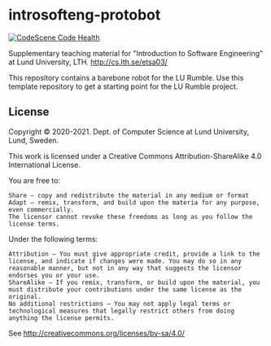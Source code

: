 # introsofteng-protobot

[![CodeScene Code Health](https://codescene.io/projects/43000/status-badges/code-health)](https://codescene.io/projects/43000)

Supplementary teaching material for "Introduction to Software Engineering" at Lund University, LTH. http://cs.lth.se/etsa03/

This repository contains a barebone robot for the LU Rumble. Use this template repository to get a starting point for the LU Rumble project.

## License

Copyright © 2020-2021. Dept. of Computer Science at Lund University, Lund, Sweden.

This work is licensed under a Creative Commons Attribution-ShareAlike 4.0 International License.

You are free to:

    Share — copy and redistribute the material in any medium or format
    Adapt — remix, transform, and build upon the materia for any purpose, even commercially.
    The licensor cannot revoke these freedoms as long as you follow the license terms.

Under the following terms:

    Attribution — You must give appropriate credit, provide a link to the license, and indicate if changes were made. You may do so in any reasonable manner, but not in any way that suggests the licensor endorses you or your use.
    ShareAlike — If you remix, transform, or build upon the material, you must distribute your contributions under the same license as the original.
    No additional restrictions — You may not apply legal terms or technological measures that legally restrict others from doing anything the license permits.

See http://creativecommons.org/licenses/by-sa/4.0/
